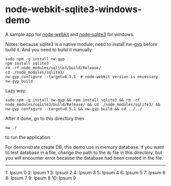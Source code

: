 node-webkit-sqlite3-windows-demo
========

A sample app for [node-webkit](https://github.com/rogerwang/node-webkit) and [node-sqlite3](https://github.com/developmentseed/node-sqlite3) for windows.

Notes: because sqlite3 is a native module, need to install nw-gyp before build it.
And you need to build it manually:

    sudo npm -g install nw-gyp
    npm install sqlite3
    rm -rf node_modules/sqlite3/build/Release/
    cd ./node_modules/sqlite3/
    nw-gyp configure --target=0.5.1  # node-webkit version is necessary
    nw-gyp build

Lazy way:

    sudo npm -g install nw-gyp && npm install sqlite3 && rm -rf node_modules/sqlite3/build/Release/ && cd ./node_modules/sqlite3/ && nw-gyp configure --target=0.5.1 && nw-gyp build && cd ../../ 

After it done, go to this directory then 
    
    nw ./

to run the application.

For demonstrate create DB, this demo use in memory database.
If you want to test database in a file, change the path to the `db` file in this directory,
but you will encounter error because the database had been created in the file. 

--------
1: Ipsum 0
2: Ipsum 1
3: Ipsum 2
4: Ipsum 3
5: Ipsum 4
6: Ipsum 5
7: Ipsum 6
8: Ipsum 7
9: Ipsum 8
10: Ipsum 9
